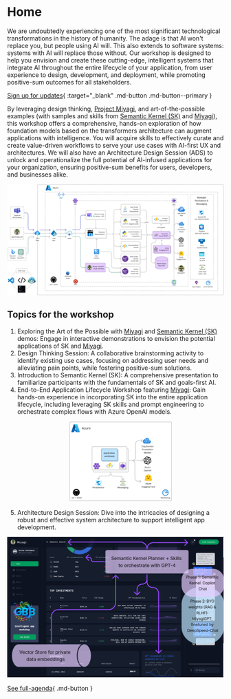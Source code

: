 # Home

We are undoubtedly experiencing one of the most significant technological transformations in the history of humanity. The adage is that AI won't replace you, but people using AI will. This also extends to software systems: systems with AI will replace those without. Our workshop is designed to help you envision and create these cutting-edge, intelligent systems that integrate AI throughout the entire lifecycle of your application, from user experience to design, development, and deployment, while promoting positive-sum outcomes for all stakeholders.

[Sign up for updates](https://forms.office.com/r/rLds2s8RH1){ :target="_blank" .md-button .md-button--primary }


By leveraging design thinking, [Project Miyagi](https://github.com/Azure-Samples/miyagi), and art-of-the-possible examples (with samples and skills from [Semantic Kernel (SK)](https://github.com/microsoft/semantic-kernel) and [Miyagi](https://github.com/Azure-Samples/miyagi)), this workshop offers a comprehensive, hands-on exploration of how foundation models based on the transformers architecture can augment applications with intelligence. You will acquire skills to effectively curate and create value-driven workflows to serve your use cases with AI-first UX and architectures. We will also have an Architecture Design Session (ADS) to unlock and operationalize the full potential of AI-infused applications for your organization, ensuring positive-sum benefits for users, developers, and businesses alike.

![miyagi-arch](assets/images/wip-azure.png)


## Topics for the workshop

1. Exploring the Art of the Possible with [Miyagi](https://github.com/Azure-Samples/miyagi) and [Semantic Kernel (SK)](https://github.com/microsoft/semantic-kernel) demos: Engage in interactive demonstrations to envision the potential applications of SK and [Miyagi](https://github.com/Azure-Samples/miyagi).
1. Design Thinking Session: A collaborative brainstorming activity to identify existing use cases, focusing on addressing user needs and alleviating pain points, while fostering positive-sum solutions.
1. Introduction to Semantic Kernel (SK): A comprehensive presentation to familiarize participants with the fundamentals of SK and goals-first AI.
1. End-to-End Application Lifecycle Workshop featuring [Miyagi](https://github.com/Azure-Samples/miyagi): Gain hands-on experience in incorporating SK into the entire application lifecycle, including leveraging SK skills and prompt engineering to orchestrate complex flows with Azure OpenAI models. <p align="center"><img src="assets/images/basic-arch.png" width=50% /></p>
1. Architecture Design Session: Dive into the intricacies of designing a robust and effective system architecture to support intelligent app development.

![miyagi-ui](assets/images/ui-annotations.png)


[See full-agenda](wksp/00-intro/agenda-and-outcomes.md){ .md-button }
